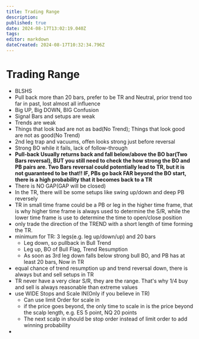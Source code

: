 ```yaml
---
title: Trading Range
description: 
published: true
date: 2024-08-17T13:02:19.040Z
tags: 
editor: markdown
dateCreated: 2024-08-17T10:32:34.796Z
---
```


# Trading Range

- BLSHS
- Pull back more than 20 bars, prefer to be TR and Neutral, prior trend too far in past, lost almost all influence
- Big UP, Big DOWN, BIG Confusion
- Signal Bars and setups are weak
- Trends are weak 
- Things that look bad are not as bad(No Trend); Things that look good are not as good(No Trend)
- 2nd leg trap and vacuums, offen looks strong just before reversal
- Strong BO while it fails, lack of follow-through
- **Pull-back Usually returns back and fall below/above the BO bar(Two Bars reversal), BUT you still need to check the how strong the BO and PB pairs are. Two Bars reversal could potentially lead to TR, but it is not guaranteed to be that!! IF, PBs go back FAR beyond the BO start, there is a high probability that it becomes back to a TR**
- There is NO GAP(GAP will be closed)
- In the TR, there will be some setups like swing up/down and deep PB reversely
- TR in small time frame could be a PB or leg in the higher time frame, that is why higher time frame is always used to determine the S/R, while the lower time frame is use to determine the time to open/close position
- only trade the direction of the TREND with a short length of time forming the TR.
- minimum for TR: 3 legs(e.g. leg up/down/up) and 20 bars
	- Leg down, so pullback in Bull Trend
  - Leg up, BO of Bull Flag, Trend Resumption
  - As soon as 3rd leg down falls below strong bull BO, and PB has at least 20 bars, Now in TR
- equal chance of trend resumption up and trend reversal down, there is always but and sell setups in TR
- TR never have a very clear S/R, they are the range. That's why 1/4 buy and sell is always reasonable than extreme values
- use WIDE Stops and Scale IN(Only if you believe in TR)
	- Can use limit Order for scale in
  - if the price goes beyond, the only time to scale in is the price beyond the scalp length, e.g. ES 5 point, NQ 20 points
  - The next scalp in should be stop order instead of limit order to add winning probability
- 
 